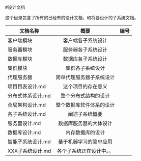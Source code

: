 #设计文档

这个目录包含了所有的已经有的设计文档，和将要设计的子系统文档。


| 文档名称             | 概要                    | 编号      |
| ---------------------|:-----------------------:| ---------:|
|客户端模块            |客户端各子系统设计       |           |
|服务器模块            |服务器各子系统设计       |           |
|数据库模块            |数据库各子系统设计       |           |
|集群模块              |集群各子系统设计         |           |
|代理服务器            |简单代理服务器子系统设计 |           |
|项目目表设计.md       |这个项目的存在意义       |           |
|分布式体系设计.md     |整个分布式结构的设计     |           |
|全局架构设计.md       |整个数据库软件体系的设计 |           |
|各子系统设计.md       |阐述子系统概要           |           |
|服务器设计.md         |数据库服务器的大体设计   |           |
|数据库设计.md         |内存数据库的设计         |           |
|智能子系统设计.md     |基于机器学习的简单应用   |           |
|XXX子系统设计.md      |各个子系统正在设计中。。 |           |
